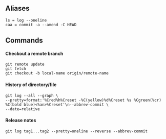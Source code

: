 ## Aliases

    ls = log --oneline
    caa = commit -a --amend -C HEAD

## Commands

#### Checkout a remote branch

    git remote update
    git fetch
    git checkout -b local-name origin/remote-name

#### History of directory/file

    git log --all --graph \
    --pretty=format:'%Cred%h%Creset -%C(yellow)%d%Creset %s %Cgreen(%cr) %C(bold blue)<%an>%Creset'\n--abbrev-commit \
    --date=relative

#### Release notes

    git log tag1...tag2 --pretty=oneline --reverse --abbrev-commit
